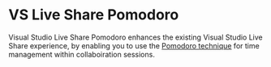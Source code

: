 # VS Live Share Pomodoro

Visual Studio Live Share Pomodoro enhances the existing Visual Studio Live Share experience, by enabling you to use the [Pomodoro technique](https://francescocirillo.com/pages/pomodoro-technique) for time management within collaboiration sessions.
